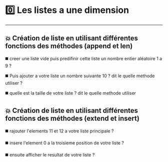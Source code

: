
# 0️⃣ Les listes a une dimension 
-------------------------------

💥  Création de liste en utilisant différentes fonctions des méthodes (append et len)
-----------------------------------------------------------------------------------

◼️ creer une liste vide puis predifinir cette liste un nombre entier  aléatoire 1 a 9 ?

◼️ Puis ajouter a votre liste un nombre suivante 10 ? dit le quelle methode utiliser ? 

◼️ quelle est la taille de votre liste ? dit le quelle methode utiliser 


💥 Création de liste en utilisant différentes fonctions des méthodes (extend et insert)
----------------------------------------------------------------------------------------

◼️ rajouter l'elements 11 et 12 a votre liste principale ? 

◼️ insere l'element 0 a la troisieme position de votre liste ?

◼️ ensuite afficher le resultat de votre liste ?




